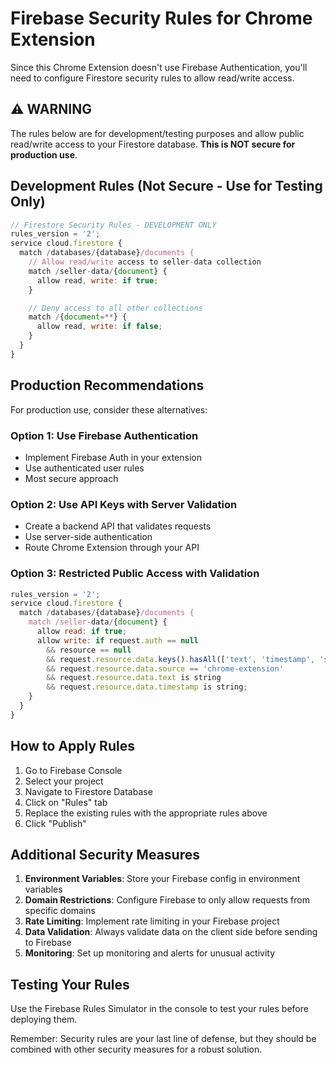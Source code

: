 # Firebase Security Rules for Chrome Extension

Since this Chrome Extension doesn't use Firebase Authentication, you'll need to configure Firestore security rules to allow read/write access.

## ⚠️ WARNING

The rules below are for development/testing purposes and allow public read/write access to your Firestore database. **This is NOT secure for production use**.

## Development Rules (Not Secure - Use for Testing Only)

```javascript
// Firestore Security Rules - DEVELOPMENT ONLY
rules_version = '2';
service cloud.firestore {
  match /databases/{database}/documents {
    // Allow read/write access to seller-data collection
    match /seller-data/{document} {
      allow read, write: if true;
    }

    // Deny access to all other collections
    match /{document=**} {
      allow read, write: if false;
    }
  }
}
```

## Production Recommendations

For production use, consider these alternatives:

### Option 1: Use Firebase Authentication

-  Implement Firebase Auth in your extension
-  Use authenticated user rules
-  Most secure approach

### Option 2: Use API Keys with Server Validation

-  Create a backend API that validates requests
-  Use server-side authentication
-  Route Chrome Extension through your API

### Option 3: Restricted Public Access with Validation

```javascript
rules_version = '2';
service cloud.firestore {
  match /databases/{database}/documents {
    match /seller-data/{document} {
      allow read: if true;
      allow write: if request.auth == null
        && resource == null
        && request.resource.data.keys().hasAll(['text', 'timestamp', 'source'])
        && request.resource.data.source == 'chrome-extension'
        && request.resource.data.text is string
        && request.resource.data.timestamp is string;
    }
  }
}
```

## How to Apply Rules

1. Go to Firebase Console
2. Select your project
3. Navigate to Firestore Database
4. Click on "Rules" tab
5. Replace the existing rules with the appropriate rules above
6. Click "Publish"

## Additional Security Measures

1. **Environment Variables**: Store your Firebase config in environment variables
2. **Domain Restrictions**: Configure Firebase to only allow requests from specific domains
3. **Rate Limiting**: Implement rate limiting in your Firebase project
4. **Data Validation**: Always validate data on the client side before sending to Firebase
5. **Monitoring**: Set up monitoring and alerts for unusual activity

## Testing Your Rules

Use the Firebase Rules Simulator in the console to test your rules before deploying them.

Remember: Security rules are your last line of defense, but they should be combined with other security measures for a robust solution.
